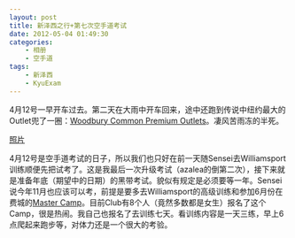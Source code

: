 ```yaml
--- 
layout: post
title: 新泽西之行+第七次空手道考试
date: 2012-05-04 01:49:30
categories:
    - 相册
    - 空手道
tags:
    - 新泽西
    - KyuExam
---
```

4月12号一早开车过去。第二天在大雨中开车回来，途中还跑到传说中纽约最大的Outlet兜了一圈：[Woodbury Common Premium Outlets](https://foursquare.com/v/woodbury-common-premium-outlets/4ac7ccedf964a520d7b920e3)。凄风苦雨冻的半死。

[照片](http://www.flickr.com/photos/ztpala/sets/72157629527344358/)

4月12号是空手道考试的日子，所以我们也只好在前一天随Sensei去Williamsport训练顺便先把试考了。这是我最后一次升级考试（azalea的倒第二次），接下来就是准备年底（期望中的日期）的黑带考试。貌似有规定是必须要等一年。Sensei说今年11月也应该可以考，前提是要多去Williamsport的高级训练和参加6月份在费城的[Master Camp](https://www.facebook.com/events/166584016786972/)。目前Club有8个人（竟然多数都是女生）报名了这个Camp，很是热闹。我自己也报名了去训练七天。看训练内容是一天三练，早上6点爬起来跑步等，对体力还是一个很大的考验。